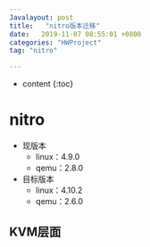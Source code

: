 ```yaml
---
Javalayout: post
title:   "nitro版本迁移"
date:   2019-11-07 08:55:01 +0800
categories: "HWProject"
tag: "nitro"

---
```


* content
{:toc}




# nitro

* 现版本
  * linux：4.9.0
  * qemu：2.8.0
* 目标版本
  * linux：4.10.2
  * qemu：2.6.0

## KVM层面

